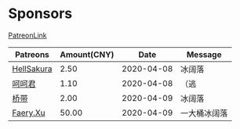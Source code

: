 # Sponsors

[PatreonLink](https://www.yunyoujun.cn/about/#Donate)

| Patreons                                   | Amount(CNY)| Date      | Message      |
| ------------------------------------------ | --------- | ---------- | ------------ |
| [HellSakura](https://HellSakura.github.io) | 2.50      | 2020-04-08 | 冰阔落       |
| [呵呵君](https://hehejun.cn/)              | 1.10      | 2020-04-08 | （逃         |
| [桥带](https://qiaodai-mmm.github.io)      | 2.00      | 2020-04-09 | 冰阔落       |
| [Faery.Xu](https://faeryxu.github.io/)     | 50.00     | 2020-04-09 | 一大桶冰阔落 |
